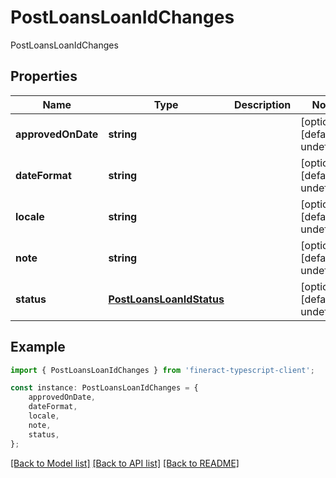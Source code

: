 # PostLoansLoanIdChanges

PostLoansLoanIdChanges

## Properties

Name | Type | Description | Notes
------------ | ------------- | ------------- | -------------
**approvedOnDate** | **string** |  | [optional] [default to undefined]
**dateFormat** | **string** |  | [optional] [default to undefined]
**locale** | **string** |  | [optional] [default to undefined]
**note** | **string** |  | [optional] [default to undefined]
**status** | [**PostLoansLoanIdStatus**](PostLoansLoanIdStatus.md) |  | [optional] [default to undefined]

## Example

```typescript
import { PostLoansLoanIdChanges } from 'fineract-typescript-client';

const instance: PostLoansLoanIdChanges = {
    approvedOnDate,
    dateFormat,
    locale,
    note,
    status,
};
```

[[Back to Model list]](../README.md#documentation-for-models) [[Back to API list]](../README.md#documentation-for-api-endpoints) [[Back to README]](../README.md)
